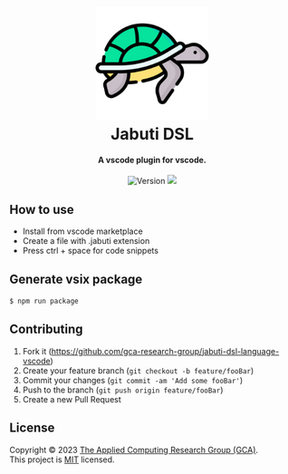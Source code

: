 <h1 align="center">
  <br>
  <img src="turtle.png" width="200" alt="Jabuti DSL">
  <br>
  Jabuti DSL
  <br>
</h1>

<h4 align="center">A vscode plugin for vscode.</h4>

<p align="center">
    <img alt="Version" src="https://img.shields.io/badge/version-1.0.0-blue.svg?cacheSeconds=2592000" />
    <img src="https://img.shields.io/badge/node-%3E%3D16.0.0-green.svg" />
</p>


## How to use

- Install from vscode marketplace
- Create a file with .jabuti extension
- Press ctrl + space for code snippets 

## Generate vsix package

```bash
$ npm run package
```

## Contributing

1. Fork it (<https://github.com/gca-research-group/jabuti-dsl-language-vscode>)
2. Create your feature branch (`git checkout -b feature/fooBar`)
3. Commit your changes (`git commit -am 'Add some fooBar'`)
4. Push to the branch (`git push origin feature/fooBar`)
5. Create a new Pull Request

## License

Copyright © 2023 [The Applied Computing Research Group (GCA)](https://github.com/gca-research-group).<br />
This project is [MIT](https://github.com/gca-research-group/jabuti-dsl-language-antlr/blob/master/LICENSE) licensed.